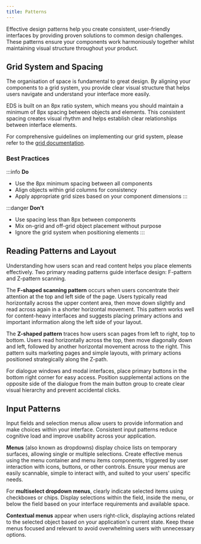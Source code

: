 ```yaml
---
title: Patterns
---
```


Effective design patterns help you create consistent, user-friendly interfaces by providing proven solutions to common design challenges. These patterns ensure your components work harmoniously together whilst maintaining visual structure throughout your product.

## Grid System and Spacing

The organisation of space is fundamental to great design. By aligning your components to a grid system, you provide clear visual structure that helps users navigate and understand your interface more easily.

EDS is built on an 8px ratio system, which means you should maintain a minimum of 8px spacing between objects and elements. This consistent spacing creates visual rhythm and helps establish clear relationships between interface elements.

For comprehensive guidelines on implementing our grid system, please refer to the [grid documentation](./design-tokens/grid.md).

### Best Practices

:::info **Do**

- Use the 8px minimum spacing between all components
- Align objects within grid columns for consistency
- Apply appropriate grid sizes based on your component dimensions
:::

:::danger **Don't**

- Use spacing less than 8px between components
- Mix on-grid and off-grid object placement without purpose
- Ignore the grid system when positioning elements
:::

## Reading Patterns and Layout

Understanding how users scan and read content helps you place elements effectively. Two primary reading patterns guide interface design: F-pattern and Z-pattern scanning.

The **F-shaped scanning pattern** occurs when users concentrate their attention at the top and left side of the page. Users typically read horizontally across the upper content area, then move down slightly and read across again in a shorter horizontal movement. This pattern works well for content-heavy interfaces and suggests placing primary actions and important information along the left side of your layout.

The **Z-shaped pattern** traces how users scan pages from left to right, top to bottom. Users read horizontally across the top, then move diagonally down and left, followed by another horizontal movement across to the right. This pattern suits marketing pages and simple layouts, with primary actions positioned strategically along the Z-path.

For dialogue windows and modal interfaces, place primary buttons in the bottom right corner for easy access. Position supplemental actions on the opposite side of the dialogue from the main button group to create clear visual hierarchy and prevent accidental clicks.

## Input Patterns

Input fields and selection menus allow users to provide information and make choices within your interface. Consistent input patterns reduce cognitive load and improve usability across your application.

**Menus** (also known as dropdowns) display choice lists on temporary surfaces, allowing single or multiple selections. Create effective menus using the menu container and menu items components, triggered by user interaction with icons, buttons, or other controls. Ensure your menus are easily scannable, simple to interact with, and suited to your users' specific needs.

For **multiselect dropdown menus**, clearly indicate selected items using checkboxes or chips. Display selections within the field, inside the menu, or below the field based on your interface requirements and available space.

**Contextual menus** appear when users right-click, displaying actions related to the selected object based on your application's current state. Keep these menus focused and relevant to avoid overwhelming users with unnecessary options.
